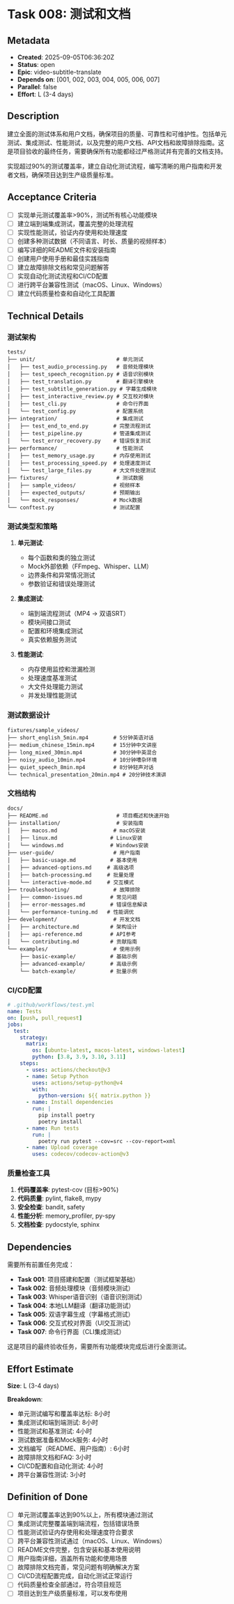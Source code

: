 # Task 008: 测试和文档

## Metadata
- **Created**: 2025-09-05T06:36:20Z
- **Status**: open
- **Epic**: video-subtitle-translate
- **Depends on**: [001, 002, 003, 004, 005, 006, 007]
- **Parallel**: false
- **Effort**: L (3-4 days)

## Description
建立全面的测试体系和用户文档，确保项目的质量、可靠性和可维护性。包括单元测试、集成测试、性能测试，以及完整的用户文档、API文档和故障排除指南。这是项目验收的最终任务，需要确保所有功能都经过严格测试并有完善的文档支持。

实现超过90%的测试覆盖率，建立自动化测试流程，编写清晰的用户指南和开发者文档，确保项目达到生产级质量标准。

## Acceptance Criteria
- [ ] 实现单元测试覆盖率>90%，测试所有核心功能模块
- [ ] 建立端到端集成测试，覆盖完整的处理流程
- [ ] 实现性能测试，验证内存使用和处理速度
- [ ] 创建多种测试数据（不同语言、时长、质量的视频样本）
- [ ] 编写详细的README文件和安装指南
- [ ] 创建用户使用手册和最佳实践指南
- [ ] 建立故障排除文档和常见问题解答
- [ ] 实现自动化测试流程和CI/CD配置
- [ ] 进行跨平台兼容性测试（macOS、Linux、Windows）
- [ ] 建立代码质量检查和自动化工具配置

## Technical Details
### 测试架构
```
tests/
├── unit/                          # 单元测试
│   ├── test_audio_processing.py   # 音频处理模块
│   ├── test_speech_recognition.py # 语音识别模块  
│   ├── test_translation.py        # 翻译引擎模块
│   ├── test_subtitle_generation.py # 字幕生成模块
│   ├── test_interactive_review.py # 交互校对模块
│   ├── test_cli.py                # 命令行界面
│   └── test_config.py             # 配置系统
├── integration/                   # 集成测试
│   ├── test_end_to_end.py        # 完整流程测试
│   ├── test_pipeline.py          # 管道集成测试
│   └── test_error_recovery.py    # 错误恢复测试
├── performance/                   # 性能测试
│   ├── test_memory_usage.py      # 内存使用测试
│   ├── test_processing_speed.py  # 处理速度测试
│   └── test_large_files.py       # 大文件处理测试
├── fixtures/                      # 测试数据
│   ├── sample_videos/            # 视频样本
│   ├── expected_outputs/         # 预期输出
│   └── mock_responses/           # Mock数据
└── conftest.py                   # 测试配置
```

### 测试类型和策略
1. **单元测试**:
   - 每个函数和类的独立测试
   - Mock外部依赖（FFmpeg、Whisper、LLM）
   - 边界条件和异常情况测试
   - 参数验证和错误处理测试

2. **集成测试**:
   - 端到端流程测试（MP4 → 双语SRT）
   - 模块间接口测试
   - 配置和环境集成测试
   - 真实依赖服务测试

3. **性能测试**:
   - 内存使用监控和泄漏检测
   - 处理速度基准测试
   - 大文件处理能力测试
   - 并发处理性能测试

### 测试数据设计
```
fixtures/sample_videos/
├── short_english_5min.mp4        # 5分钟英语对话
├── medium_chinese_15min.mp4      # 15分钟中文讲座
├── long_mixed_30min.mp4          # 30分钟中英混合
├── noisy_audio_10min.mp4         # 10分钟嘈杂环境
├── quiet_speech_8min.mp4         # 8分钟轻声对话
└── technical_presentation_20min.mp4 # 20分钟技术演讲
```

### 文档结构
```
docs/
├── README.md                      # 项目概述和快速开始
├── installation/                  # 安装指南
│   ├── macos.md                  # macOS安装
│   ├── linux.md                 # Linux安装
│   └── windows.md               # Windows安装
├── user-guide/                   # 用户指南
│   ├── basic-usage.md           # 基本使用
│   ├── advanced-options.md     # 高级选项
│   ├── batch-processing.md     # 批量处理
│   └── interactive-mode.md     # 交互模式
├── troubleshooting/              # 故障排除
│   ├── common-issues.md         # 常见问题
│   ├── error-messages.md        # 错误信息解读
│   └── performance-tuning.md   # 性能调优
├── development/                  # 开发文档
│   ├── architecture.md          # 架构设计
│   ├── api-reference.md         # API参考
│   └── contributing.md          # 贡献指南
└── examples/                     # 使用示例
    ├── basic-example/           # 基础示例
    ├── advanced-example/        # 高级示例
    └── batch-example/           # 批量示例
```

### CI/CD配置
```yaml
# .github/workflows/test.yml
name: Tests
on: [push, pull_request]
jobs:
  test:
    strategy:
      matrix:
        os: [ubuntu-latest, macos-latest, windows-latest]
        python: [3.8, 3.9, 3.10, 3.11]
    steps:
      - uses: actions/checkout@v3
      - name: Setup Python
        uses: actions/setup-python@v4
        with:
          python-version: ${{ matrix.python }}
      - name: Install dependencies
        run: |
          pip install poetry
          poetry install
      - name: Run tests
        run: |
          poetry run pytest --cov=src --cov-report=xml
      - name: Upload coverage
        uses: codecov/codecov-action@v3
```

### 质量检查工具
1. **代码覆盖率**: pytest-cov (目标>90%)
2. **代码质量**: pylint, flake8, mypy
3. **安全检查**: bandit, safety
4. **性能分析**: memory_profiler, py-spy
5. **文档检查**: pydocstyle, sphinx

## Dependencies
需要所有前置任务完成：
- **Task 001**: 项目搭建和配置（测试框架基础）
- **Task 002**: 音频处理模块（音频模块测试）
- **Task 003**: Whisper语音识别（语音识别测试）
- **Task 004**: 本地LLM翻译（翻译功能测试）
- **Task 005**: 双语字幕生成（字幕格式测试）
- **Task 006**: 交互式校对界面（UI交互测试）
- **Task 007**: 命令行界面（CLI集成测试）

这是项目的最终验收任务，需要所有功能模块完成后进行全面测试。

## Effort Estimate
**Size**: L (3-4 days)

**Breakdown**:
- 单元测试编写和覆盖率达标: 8小时
- 集成测试和端到端测试: 8小时
- 性能测试和基准测试: 4小时
- 测试数据准备和Mock服务: 4小时
- 文档编写（README、用户指南）: 6小时
- 故障排除文档和FAQ: 3小时
- CI/CD配置和自动化测试: 4小时
- 跨平台兼容性测试: 3小时

## Definition of Done
- [ ] 单元测试覆盖率达到90%以上，所有模块通过测试
- [ ] 集成测试完整覆盖端到端流程，包括错误场景
- [ ] 性能测试验证内存使用和处理速度符合要求
- [ ] 跨平台兼容性测试通过（macOS、Linux、Windows）
- [ ] README文件完整，包含安装和基本使用说明
- [ ] 用户指南详细，涵盖所有功能和使用场景
- [ ] 故障排除文档完善，常见问题有明确解决方案
- [ ] CI/CD流程配置完成，自动化测试正常运行
- [ ] 代码质量检查全部通过，符合项目规范
- [ ] 项目达到生产级质量标准，可以发布使用
